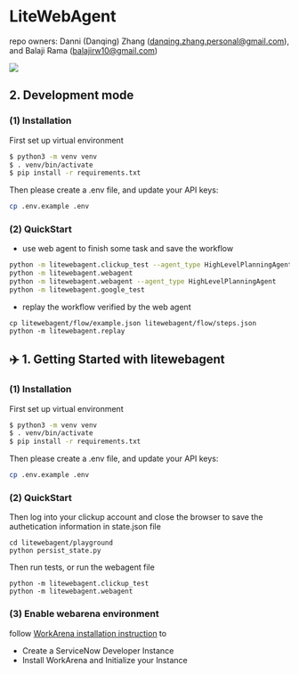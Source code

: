 # LiteWebAgent
repo owners: Danni (Danqing) Zhang (danqing.zhang.personal@gmail.com), and Balaji Rama (balajirw10@gmail.com)

<a href='https://discord.gg/gqap9bzk'><img src='https://img.shields.io/badge/Community-Discord-8A2BE2'></a>


## 2. Development mode
### (1) Installation
First set up virtual environment
```bash
$ python3 -m venv venv
$ . venv/bin/activate
$ pip install -r requirements.txt
```

Then please create a .env file, and update your API keys:

```bash
cp .env.example .env
```

### (2) QuickStart
* use web agent to finish some task and save the workflow
```bash
python -m litewebagent.clickup_test --agent_type HighLevelPlanningAgent
python -m litewebagent.webagent
python -m litewebagent.webagent --agent_type HighLevelPlanningAgent
python -m litewebagent.google_test
```
* replay the workflow verified by the web agent
```
cp litewebagent/flow/example.json litewebagent/flow/steps.json 
python -m litewebagent.replay
```

## ✈️ 1. Getting Started with litewebagent

### (1) Installation
First set up virtual environment
```bash
$ python3 -m venv venv
$ . venv/bin/activate
$ pip install -r requirements.txt
```

Then please create a .env file, and update your API keys:

```bash
cp .env.example .env
```

### (2) QuickStart
Then log into your clickup account and close the browser to save the authetication information in state.json file

```
cd litewebagent/playground
python persist_state.py
```

Then run tests, or run the webagent file
```
python -m litewebagent.clickup_test
python -m litewebagent.webagent
```


### (3) Enable webarena environment
follow [WorkArena installation instruction](https://github.com/ServiceNow/WorkArena?tab=readme-ov-file#getting-started) to
* Create a ServiceNow Developer Instance
* Install WorkArena and Initialize your Instance